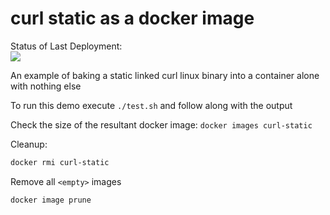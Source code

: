 # curl static as a docker image

Status of Last Deployment:<br>
<img src="https://github.com/ahrechanychenko/curl/workflows/Docker-CI-pipeline/badge.svg?"><br>

An example of baking a static linked curl linux binary into a container alone with nothing else

To run this demo execute `./test.sh` and follow along with the output

Check the size of the resultant docker image:
`docker images curl-static`

Cleanup:
```bash
docker rmi curl-static
```

Remove all `<empty>` images

```bash
docker image prune
``` 
